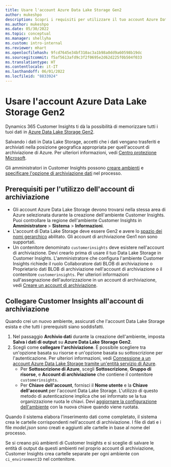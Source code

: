 ```yaml
---
title: Usare l'account Azure Data Lake Storage Gen2
author: mukeshpo
description: Scopri i requisiti per utilizzare il tuo account Azure Data Lake Storage per archiviare i dati di Customer Insights.
ms.author: mukeshpo
ms.date: 05/30/2022
ms.topic: conceptual
ms.manager: shellyha
ms.custom: intro-internal
ms.reviewer: mhart
ms.openlocfilehash: 9fcd7645e34bf310ac3a1b98a0dd9a60598b19dc
ms.sourcegitcommit: f5af5613afd9c3f2f0695e2d62d225f0b504f033
ms.translationtype: HT
ms.contentlocale: it-IT
ms.lasthandoff: 06/01/2022
ms.locfileid: "8833924"
---
```

# <a name="use-your-own-azure-data-lake-storage-gen2-account"></a>Usare l'account Azure Data Lake Storage Gen2

Dynamics 365 Customer Insights ti dà la possibilità di memorizzare tutti i tuoi dati in [Azure Data Lake Storage Gen2](/azure/storage/blobs/data-lake-storage-introduction).

Salvando i dati in Data Lake Storage, accetti che i dati vengano trasferiti e archiviati nella posizione geografica appropriata per quell'account di archiviazione di Azure. Per ulteriori informazioni, vedi [Centro protezione Microsoft](https://www.microsoft.com/trust-center).

Gli amministratori in Customer Insights possono [creare ambienti](create-environment.md) e [specificare l'opzione di archiviazione dati](create-environment.md#step-2-configure-data-storage) nel processo.

## <a name="prerequisites-to-use-your-storage-account"></a>Prerequisiti per l'utilizzo dell'account di archiviazione

- Gli account Azure Data Lake Storage devono trovarsi nella stessa area di Azure selezionata durante la creazione dell'ambiente Customer Insights. Puoi controllare la regione dell'ambiente Customer Insights in **Amministratore** > **Sistema** > **Informazioni**.
- L'account di Data Lake Storage deve essere Gen2 e avere lo [spazio dei nomi gerarchico](/azure/storage/blobs/create-data-lake-storage-account) abilitato. Gli account di archiviazione Gen1 non sono supportati.
- Un contenitore denominato `customerinsights` deve esistere nell'account di archiviazione. Devi crearlo prima di usare il tuo Data Lake Storage in Customer Insights. L'amministratore che configura l'ambiente Customer Insights richiede il ruolo Collaboratore dati BLOB di archiviazione o Proprietario dati BLOB di archiviazione nell'account di archiviazione o il contenitore `customerinsights`. Per ulteriori informazioni sull'assegnazione dell'autorizzazione in un account di archiviazione, vedi [Creare un account di archiviazione](/azure/storage/common/storage-account-create?toc=%2Fazure%2Fstorage%2Fblobs%2Ftoc.json&tabs=azure-portal).

## <a name="connect-customer-insights-with-your-storage-account"></a>Collegare Customer Insights all'account di archiviazione

Quando crei un nuovo ambiente, assicurati che l'account Data Lake Storage esista e che tutti i prerequisiti siano soddisfatti.

1. Nel passaggio **Archivio dati** durante la creazione dell'ambiente, imposta **Salva i dati di output** su **Azure Data Lake Storage Gen2**.
1. Scegli come **collegare l'archiviazione**. È possibile scegliere tra un'opzione basata su risorse e un'opzione basata su sottoscrizione per l'autenticazione. Per ulteriori informazioni, vedi [Connessione a un account Azure Data Lake Storage tramite un'entità servizio di Azure](connect-service-principal.md).
   - Per **Sottoscrizione di Azure**, scegli **Sottoscrizione**, **Gruppo di risorse**, e **Account di archiviazione** che contiene il contenitore `customerinsights`.
   - Per **Chiave dell'account**, fornisci il **Nome utente** e la **Chiave dell'account** per l'account Data Lake Storage. L'utilizzo di questo metodo di autenticazione implica che sei informato se la tua organizzazione ruota le chiavi. Devi [aggiornare la configurazione dell'ambiente](manage-environments.md#edit-an-existing-environment) con la nuova chiave quando viene ruotata.

Quando il sistema elabora l'inserimento dati come completato, il sistema crea le cartelle corrispondenti nell'account di archiviazione. I file di dati e i file *model.json* sono creati e aggiunti alle cartelle in base al nome del processo.

Se si creano più ambienti di Customer Insights e si sceglie di salvare le entità di output da questi ambienti nel proprio account di archiviazione, Customer Insights crea cartelle separate per ogni ambiente con `ci_environmentID` nel contenitore.
